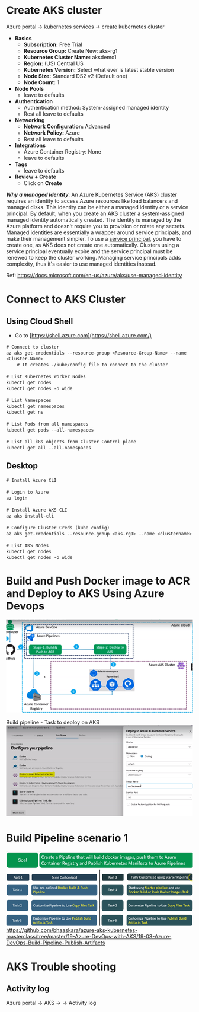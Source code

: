 # Create AKS cluster
Azure portal -> kubernetes services -> create kubernetes cluster

-   **Basics**
    -   **Subscription:** Free Trial
    -   **Resource Group:** Create New: aks-rg1
    -   **Kubernetes Cluster Name:** aksdemo1
    -   **Region:** (US) Central US
    -   **Kubernetes Version:** Select what ever is latest stable version
    -   **Node Size:** Standard DS2 v2 (Default one)
    -   **Node Count:** 1
-   **Node Pools**
    -   leave to defaults
-   **Authentication**
    -   Authentication method: System-assigned managed identity
    -   Rest all leave to defaults
-   **Networking**
    -   **Network Configuration:** Advanced
    -   **Network Policy:** Azure
    -   Rest all leave to defaults
-   **Integrations**
    -   Azure Container Registry: None
    -   leave to defaults
-   **Tags**
    -   leave to defaults
-   **Review + Create**
    -   Click on **Create**

**_Why a managed Identity_**:
An Azure Kubernetes Service (AKS) cluster requires an identity to access Azure resources like load balancers and managed disks. This identity can be either a managed identity or a service principal. By default, when you create an AKS cluster a system-assigned managed identity automatically created. The identity is managed by the Azure platform and doesn't require you to provision or rotate any secrets.
Managed identities are essentially a wrapper around service principals, and make their management simpler.
To use a [service principal](https://docs.microsoft.com/en-us/azure/aks/kubernetes-service-principal), you have to create one, as AKS does not create one automatically. Clusters using a service principal eventually expire and the service principal must be renewed to keep the cluster working. Managing service principals adds complexity, thus it's easier to use managed identities instead.

Ref: https://docs.microsoft.com/en-us/azure/aks/use-managed-identity

# Connect to AKS Cluster
## Using Cloud Shell
-   Go to [https://shell.azure.com](https://shell.azure.com/)

```
# Connect to cluster
az aks get-credentials --resource-group <Resource-Group-Name> --name <Cluster-Name>
    # It creates ./kube/config file to connect to the cluster

# List Kubernetes Worker Nodes
kubectl get nodes 
kubectl get nodes -o wide

# List Namespaces
kubectl get namespaces
kubectl get ns

# List Pods from all namespaces
kubectl get pods --all-namespaces

# List all k8s objects from Cluster Control plane
kubectl get all --all-namespaces
```

## Desktop
```
# Install Azure CLI

# Login to Azure
az login

# Install Azure AKS CLI
az aks install-cli

# Configure Cluster Creds (kube config)
az aks get-credentials --resource-group <aks-rg1> --name <clustername>

# List AKS Nodes
kubectl get nodes 
kubectl get nodes -o wide
```

# Build and Push Docker image to ACR and Deploy to AKS Using Azure Devops
![](Pasted%20image%2020220722122310.png)

Build pipeline - Task to deploy on AKS
![](Pasted%20image%2020220722210150.png)


# Build Pipeline scenario 1
![](Pasted%20image%2020220723002940.png)
https://github.com/bhaaskara/azure-aks-kubernetes-masterclass/tree/master/19-Azure-DevOps-with-AKS/19-03-Azure-DevOps-Build-Pipeline-Publish-Artifacts

# AKS Trouble shooting
## Activity log
Azure portal -> AKS -> <cluster> -> Activity log